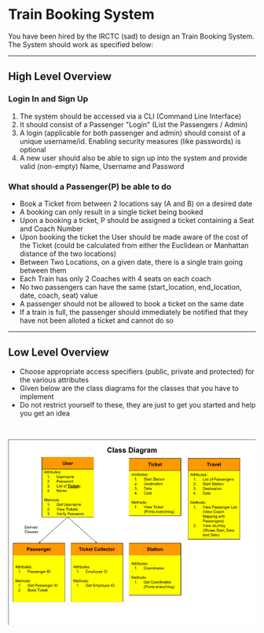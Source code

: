 # Train Booking System

You have been hired by the IRCTC (sad) to design an Train Booking System. The System should work as specified below:

---

## High Level Overview

### Login In and Sign Up

1. The system should be accessed via a CLI (Command Line Interface)
2. It should consist of a Passenger "Login" (List the Passengers / Admin)
3. A login (applicable for both passenger and admin) should consist of a unique username/id. Enabling security measures (like passwords) is optional
4. A new user should also be able to sign up into the system and provide valid (non-empty) Name, Username and Password

### What should a Passenger(P) be able to do

- Book a Ticket from between 2 locations say (A and B) on a desired date
- A booking can only result in a single ticket being booked
- Upon a booking a ticket, P should be assigned a ticket containing a Seat and Coach Number
- Upon booking the ticket the User should be made aware of the cost of the Ticket (could be calculated from either the Euclidean or Manhattan distance of the two locations)
- Between Two Locations, on a given date, there is a single train going between them
- Each Train has only 2 Coaches with 4 seats on each coach
- No two passengers can have the same (start_location, end_location, date, coach, seat) value
- A passenger should not be allowed to book a ticket on the same date
- If a train is full, the passenger should immediately be notified that they have not been alloted a ticket and cannot do so

---

## Low Level Overview

- Choose appropriate access specifiers (public, private and protected) for the various attributes
- Given below are the class diagrams for the classes that you have to implement
- Do not restrict yourself to these, they are just to get you started and help you get an idea

<p>&nbsp;&nbsp;&nbsp;</p>

![alt text](./class.png)

